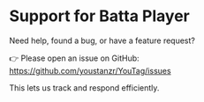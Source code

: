 # Support for Batta Player

Need help, found a bug, or have a feature request?

👉 Please open an issue on GitHub: https://github.com/youstanzr/YouTag/issues

This lets us track and respond efficiently.
